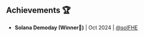 ## Achievements 🏆 

- **Solana Demoday (Winner🥉)** | Oct 2024 | [@solFHE](https://github.com/solFHE)

